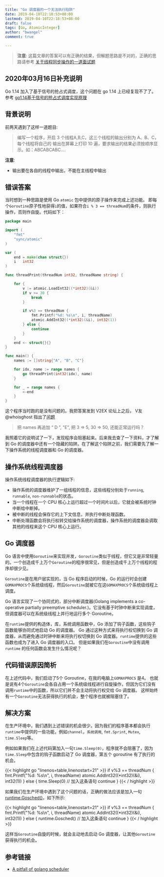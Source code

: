 ```yaml
---
title: "Go 调度器的一个无法执行陷阱"
date: 2019-04-10T22:18:53+08:00
lastmod: 2019-04-10T22:18:53+08:00
draft: false
tags: [Go, AtomicInteger]
author: "bwangel"
comment: true

---
```


> __注意__: 这篇文章的答案可以有正确的结果，但解题思路是不对的，正确的思路请参考 [关于线程同步操作的一道面试题](/2019/04/13/go-sync-channel/)

<!--more-->

## 2020年03月16日补充说明

Go 1.14 加入了基于信号的抢占式调度，这个问题在 go 1.14 上已经复现不了了。参考 [go1.14基于信号的抢占式调度实现原理](http://xiaorui.cc/archives/6535)

## 背景说明

前两天遇到了这样一道题目:

> 编写一个程序，开启 3 个线程A,B,C，这三个线程的输出分别为 A、B、C，每个线程将自己的 输出在屏幕上打印 10 遍，要求输出的结果必须按顺序显示。如：ABCABCABC....

__注意__: 

+ 输出要在各自的线程中输出，不能在主线程中输出

## 错误答案

当时想到一种思路是使用 Go `atomic` 包中提供的原子操作来完成上述功能。
即每个`Goroutine`原子性地获得`i`的值，如果符合`i % 3 == threadNum`的条件，则执行操作，否则作自旋。代码如下：

```go
package main

import (
	"fmt"
	"sync/atomic"
)

var (
	end = make(chan struct{})
	i   int32
)

func threadPrint(threadNum int32, threadName string) {

	for {
		v := atomic.LoadInt32((*int32)(&i))
		if v >= 30 {
			break
		}

		if v%3 == threadNum {
			fmt.Printf("%d: %s\n", i, threadName)
			atomic.AddInt32((*int32)(&i), int32(1))
		} else {
			continue
		}
	}
	end <- struct{}{}
}

func main() {
	names := []string{"A", "B", "C"}

	for idx, name := range names {
		go threadPrint(int32(idx), name)
	}

	for _ = range names {
		<-end
	}
}
```

这个程序当时跑的是没有问题的。我把答案发到 V2EX 论坛上之后， V友 @whoisghost 指出了[问题](https://www.v2ex.com/t/552620#r_7143228)

> 把 names 再追加 “ D ”, "E", 把 3 => 5, 30 => 50, 还能正常运行吗？

我照着它的说明试了一下，发现程序会阻塞起来。后来我去查了一下资料，才了解到 Go 的调度器中还有一个隐藏的陷阱。在了解这个陷阱之前，我们需要先了解一下操作系统的线程调度器和 Go 的调度器。

## 操作系统线程调度器

操作系统线程调度器的执行逻辑如下:

  + 操作系统的调度器维护了一组线程的信息，这些线程分别处于`running`, `runnable`, `non-runnable`的状态。
  + 当一个线程在一个 CPU 核心上运行超过一个时间片以后，它就会被系统时钟中断给中断掉。
  + 被中断的线程会保存它的上下文信息，并执行中断处理函数。
  + 中断处理函数会将执行权转交给操作系统的调度器，操作系统的调度器会调取其他的线程来这个 CPU 核心上运行。

## Go 调度器

Go 语言中使用`Goroutine`来实现并发，`Goroutine`类似于线程，但它又是非常轻量的。一个创造成千上万个`Goroutine`的程序很常见，但是创造成千上万个线程的程序却很少见。

`Goroutine`是在用户层实现的，当 Go 程序启动的时候，Go 的运行时会创建`GOMAXPROCS`个系统级线程，然后`Goroutine`就被它在这`GOMAXPROCS`个系统级线程上调度。

Go 语言实现了一个协同式的，部分中断调度器(Golang implements a co-operative partially preemptive scheduler.)。它没有基于时钟中断来实现调度，但调度器可以在系统级线程上并行地运行多个 Goroutine。

在`runtime`提供的构造体，库，系统调用函数中，Go 添加了钩子函数，这些钩子函数能够协同式地启动 Go 的调度器。
Go 通过这种方式来将执行权切换到 Go 调度器，从而避免通过时钟中断来将执行权切换到 Go 调度器。`runtime`提供的这些函数也成为了进入 Go 调度器的入口。
但是如果我们在`Goroutine`中没有调用 `runtime` 的任何函数会发生什么情况呢？

## 代码错误原因简析

在上述代码中，我们启动了5个 Goroutine，在我的电脑上`GOMAXPROCS` 是4。
也就是说有4个`Goroutine`会各自占用一个系统级线程进行自旋操作，但因为它们没有调用`runtime`中的函数，所以它们并不会主动将执行权交给 Go 调度器。
这样始终有一个`Goroutine`无法获得执行的机会，整个程序也就被阻塞住了。

## 解决方案

在生产环境中，我们遇到上述错误的机会很少。因为我们的程序基本都会执行`runtime`中提供的一些功能，例如`channel`，`系统调用`, `fmt.Sprint`, `Mutex`, `time.Sleep`等。

例如如果我们在上述代码第加入一句`time.Sleep(0)`，程序就不会阻塞了，因为`time.Sleep`中包含的钩子函数启动了 Go 调度器，第五个 goroutine 有了执行的机会。

{{< highlight go "linenos=table,linenostart=21" >}}
		if v%3 == threadNum {
			fmt.Printf("%d: %s\n", i, threadName)
			atomic.AddInt32((*int32)(&i), int32(1))
		} else {
			time.Sleep(0) // 加入这条语句
			continue
		}
{{< / highlight >}}

如果我们在生产环境中遇到了这个问题的话，正确的做法应该是加入一句 [runtime.Gosched()](https://golang.org/pkg/runtime/#Gosched)，如下所示:

{{< highlight go "linenos=table,linenostart=21" >}}
		if v%3 == threadNum {
			fmt.Printf("%d: %s\n", i, threadName)
			atomic.AddInt32((*int32)(&i), int32(1))
		} else {
			runtime.Gosched() // 加入这条语句
			continue
		}
{{< / highlight >}}

这样当`Goroutine`自旋的时候，就会主动地去启动 Go 调度器，让其他`Goroutine`获得执行的机会。

## 参考链接

+ [A pitfall of golang scheduler](http://www.sarathlakshman.com/2016/06/15/pitfall-of-golang-scheduler)

